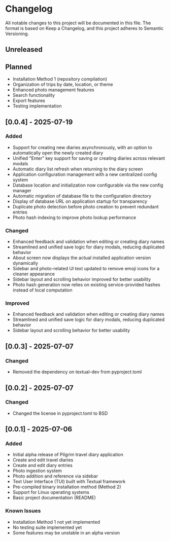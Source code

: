 # Changelog

All notable changes to this project will be documented in this file.
The format is based on Keep a Changelog, and this project adheres to Semantic Versioning.

## Unreleased

## Planned
* Installation Method 1 (repository compilation)
* Organization of trips by date, location, or theme
* Enhanced photo management features
* Search functionality
* Export features
* Testing implementation

## [0.0.4] - 2025-07-19

### Added
* Support for creating new diaries asynchronously, with an option to automatically open the newly created diary
* Unified "Enter" key support for saving or creating diaries across relevant modals
* Automatic diary list refresh when returning to the diary screen
* Application configuration management with a new centralized config system
* Database location and initialization now configurable via the new config manager
* Automatic migration of database file to the configuration directory
* Display of database URL on application startup for transparency
* Duplicate photo detection before photo creation to prevent redundant entries
* Photo hash indexing to improve photo lookup performance

### Changed
* Enhanced feedback and validation when editing or creating diary names
* Streamlined and unified save logic for diary modals, reducing duplicated behavior
* About screen now displays the actual installed application version dynamically
* Sidebar and photo-related UI text updated to remove emoji icons for a cleaner appearance
* Sidebar layout and scrolling behavior improved for better usability
* Photo hash generation now relies on existing service-provided hashes instead of local computation

### Improved
* Enhanced feedback and validation when editing or creating diary names
* Streamlined and unified save logic for diary modals, reducing duplicated behavior
* Sidebar layout and scrolling behavior for better usability

## [0.0.3] - 2025-07-07

### Changed
* Removed the dependency on textual-dev from pyproject.toml

## [0.0.2] - 2025-07-07

### Changed
* Changed the license in pyproject.toml to BSD

## [0.0.1] - 2025-07-06

### Added
* Initial alpha release of Pilgrim travel diary application
* Create and edit travel diaries
* Create and edit diary entries
* Photo ingestion system
* Photo addition and reference via sidebar
* Text User Interface (TUI) built with Textual framework
* Pre-compiled binary installation method (Method 2)
* Support for Linux operating systems
* Basic project documentation (README)

### Known Issues
* Installation Method 1 not yet implemented
* No testing suite implemented yet
* Some features may be unstable in an alpha version
